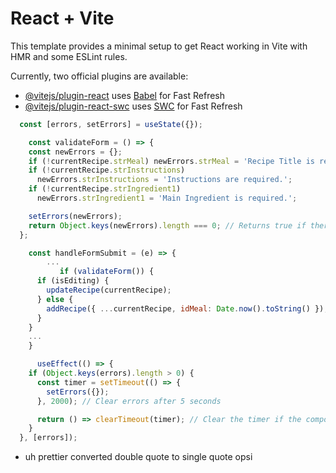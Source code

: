 # React + Vite

This template provides a minimal setup to get React working in Vite with HMR and some ESLint rules.

Currently, two official plugins are available:

- [@vitejs/plugin-react](https://github.com/vitejs/vite-plugin-react/blob/main/packages/plugin-react/README.md) uses [Babel](https://babeljs.io/) for Fast Refresh
- [@vitejs/plugin-react-swc](https://github.com/vitejs/vite-plugin-react-swc) uses [SWC](https://swc.rs/) for Fast Refresh

```jsx
  const [errors, setErrors] = useState({});

    const validateForm = () => {
    const newErrors = {};
    if (!currentRecipe.strMeal) newErrors.strMeal = 'Recipe Title is required.';
    if (!currentRecipe.strInstructions)
      newErrors.strInstructions = 'Instructions are required.';
    if (!currentRecipe.strIngredient1)
      newErrors.strIngredient1 = 'Main Ingredient is required.';

    setErrors(newErrors);
    return Object.keys(newErrors).length === 0; // Returns true if there are no errors
  };

    const handleFormSubmit = (e) => {
        ...
           if (validateForm()) {
      if (isEditing) {
        updateRecipe(currentRecipe);
      } else {
        addRecipe({ ...currentRecipe, idMeal: Date.now().toString() });
      }
    }
    ...
    }

      useEffect(() => {
    if (Object.keys(errors).length > 0) {
      const timer = setTimeout(() => {
        setErrors({});
      }, 2000); // Clear errors after 5 seconds

      return () => clearTimeout(timer); // Clear the timer if the component unmounts or errors change
    }
  }, [errors]);
```

- uh prettier converted double quote to single quote opsi
